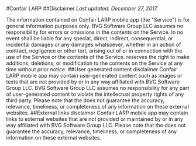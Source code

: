 #Confair LARP
##Disclaimer
*Last updated: December 27, 2017*

The information contained on Confair LARP mobile app (the "Service") is for general information purposes only.
BVG Software Group LLC assumes no responsibility for errors or omissions in the contents on the Service.
In no event shall be liable for any special, direct, indirect, consequential, or incidental damages or any damages whatsoever, whether in an action of contract, negligence or other tort, arising out of or in connection with the use of the Service or the contents of the Service. reserves the right to make additions, deletions, or modification to the contents on the Service at any time without prior notice.
##User generated content disclaimer
Confair LARP mobile app may contain user-generated content such as images or texts that are not provided by or in any way affiliated with BVG Software Group LLC.
BVG Software Group LLC assumes no responsibility for any part of user-generated content to violate the intellectual property rights of any third party.
Please note that the does not guarantee the accuracy, relevance, timeliness, or completeness of any information on these external websites.
##External links disclaimer
Confair LARP mobile app may contain links to external websites that are not provided or maintained by or in any way affiliated with BVG Software Group LLC.
Please note that the does not guarantee the accuracy, relevance, timeliness, or completeness of any information on these external websites.